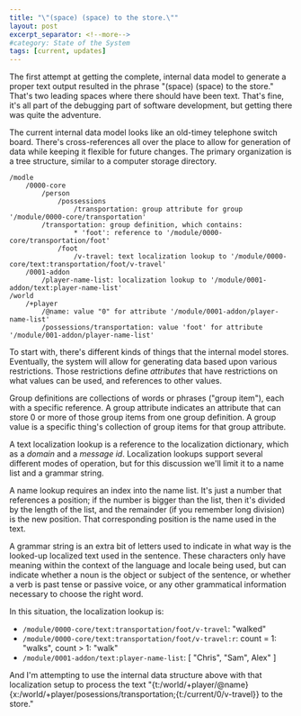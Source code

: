 ```yaml
---
title: "\"(space) (space) to the store.\""
layout: post
excerpt_separator: <!--more-->
#category: State of the System
tags: [current, updates]
---
```


The first attempt at getting the complete, internal data model to generate a proper text output resulted in the phrase "(space) (space) to the store."  That's two leading spaces where there should have been text.  That's fine, it's all part of the debugging part of software development, but getting there was quite the adventure.

The current internal data model looks like an old-timey telephone switch board.  There's cross-references all over the place to allow for generation of data while keeping it flexible for future changes.  The primary organization is a tree structure, similar to a computer storage directory.

<!--more-->

```
/modle
    /0000-core
        /person
            /possessions
                /transportation: group attribute for group '/module/0000-core/transportation'
        /transportation: group definition, which contains:
                * 'foot': reference to '/module/0000-core/transportation/foot'
            /foot
                /v-travel: text localization lookup to '/module/0000-core/text:transportation/foot/v-travel'
    /0001-addon
        /player-name-list: localization lookup to '/module/0001-addon/text:player-name-list'
/world
    /+player
        /@name: value "0" for attribute '/module/0001-addon/player-name-list'
        /possessions/transportation: value 'foot' for attribute '/module/001-addon/player-name-list'
```

To start with, there's different kinds of things that the internal model stores.  Eventually, the system will allow for generating data based upon various restrictions.  Those restrictions define *attributes* that have restrictions on what values can be used, and references to other values.

Group definitions are collections of words or phrases ("group item"), each with a specific reference.  A group attribute indicates an attribute that can store 0 or more of those group items from one group definition.  A group value is a specific thing's collection of group items for that group attribute.

A text localization lookup is a reference to the localization dictionary, which as a *domain* and a *message id*.  Localization lookups support several different modes of operation, but for this discussion we'll limit it to a name list and a grammar string.

A name lookup requires an index into the name list.  It's just a number that references a position; if the number is bigger than the list, then it's divided by the length of the list, and the remainder (if you remember long division) is the new position.  That corresponding position is the name used in the text.

A grammar string is an extra bit of letters used to indicate in what way is the looked-up localized text used in the sentence.  These characters only have meaning within the context of the language and locale being used, but can indicate whether a noun is the object or subject of the sentence, or whether a verb is past tense or passive voice, or any other grammatical information necessary to choose the right word.

In this situation, the localization lookup is:

* `/module/0000-core/text:transportation/foot/v-travel`: "walked"
* `/module/0000-core/text:transportation/foot/v-travel:r`: count = 1: "walks", count > 1: "walk"
* `/module/0001-addon/text:player-name-list`: \[ "Chris", "Sam", Alex" \]

And I'm attempting to use the internal data structure above with that localization setup to process the text "{t:/world/+player/@name} {x:/world/+player/posessions/transportation;{t:/current/0/v-travel}} to the store."
